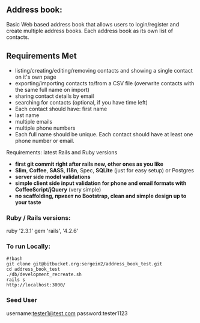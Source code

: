 ## Address book: ##
Basic Web based address book that allows users to login/register and create multiple address books. Each address book as its own list of contacts.


## Requirements Met ##
* listing/creating/editing/removing contacts and showing a single contact on it's own page
* exporting/importing contacts to/from a CSV file (overwrite contacts with the same full name on import)
* sharing contact details by email
* searching for contacts (optional, if you have time left)
* Each contact should have: first name
* last name
* multiple emails
* multiple phone numbers
* Each full name should be unique. Each contact should have at least one phone number or email.

Requirements: latest Rails and Ruby versions
* **first git commit right after rails new, other ones as you like**
* **Slim**, **Coffee**, **SASS**, **I18n**, Spec, **SQLite** (just for easy setup) or Postgres
* **server side model validations**
* **simple client side input validation for phone and email formats with CoffeeScript/jQuery** (very simple)
* **no scaffolding, привет no Bootstrap, clean and simple design up to your taste**



### Ruby / Rails versions: ### 
ruby '2.3.1'
gem 'rails', '4.2.6'


### To run Locally: ###
```
#!bash
git clone git@bitbucket.org:sergeim2/address_book_test.git
cd address_book_test
./db/development_recreate.sh
rails s
http://localhost:3000/
```

### Seed User ### 
username:tester1@test.com
password:tester1123